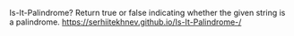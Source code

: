 Is-It-Palindrome?
Return true or false indicating whether the given string is a palindrome.
https://serhiitekhnev.github.io/Is-It-Palindrome-/
